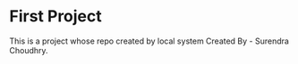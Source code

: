 # First Project
This is a project whose repo created by local system
Created By - Surendra Choudhry.